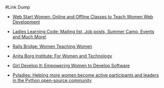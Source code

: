 #Link Dump

- [Web Start Women: Online and Offline Classes to Teach Women Web Development][1]
- [Ladies Learning Code: Mailing list, Job posts, Summer Camp, Events and Much More!][2]
- [Rails Bridge: Women Teaching Women][3]
- [Anita Borg Institute: For Women and Technology][4]
- [Girl Develop It: Empowering Women to Develop Software][5]
- [Pyladies: Helping more women become active participants and leaders in the Python open-source community][6]

  [1]: http://webstartwomen.com
  [2]: http://ladieslearningcode.com/
  [3]: http://workshops.railsbridge.org/about/
  [4]: http://anitaborg.org/
  [5]: http://girldevelopit.com/
  [6]: http://pyladies.com/
